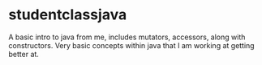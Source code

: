 # studentclassjava
A basic intro to java from me, includes mutators, accessors, along with constructors. 
Very basic concepts within java that I am working at getting better at.
